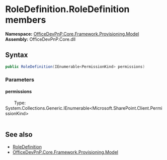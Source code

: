 # RoleDefinition.RoleDefinition members 
  

**Namespace:** [OfficeDevPnP.Core.Framework.Provisioning.Model](OfficeDevPnP.Core.Framework.Provisioning.Model.md)  
**Assembly:** OfficeDevPnP.Core.dll  
## Syntax
```C#
public RoleDefinition(IEnumerable<PermissionKind> permissions)
```
### Parameters
#### permissions  
&emsp;&emsp;Type: System.Collections.Generic.IEnumerable<Microsoft.SharePoint.Client.PermissionKind>  
&emsp;&emsp;  


## See also
- [RoleDefinition](OfficeDevPnP.Core.Framework.Provisioning.Model.RoleDefinition.md)
- [OfficeDevPnP.Core.Framework.Provisioning.Model](OfficeDevPnP.Core.Framework.Provisioning.Model.md)
